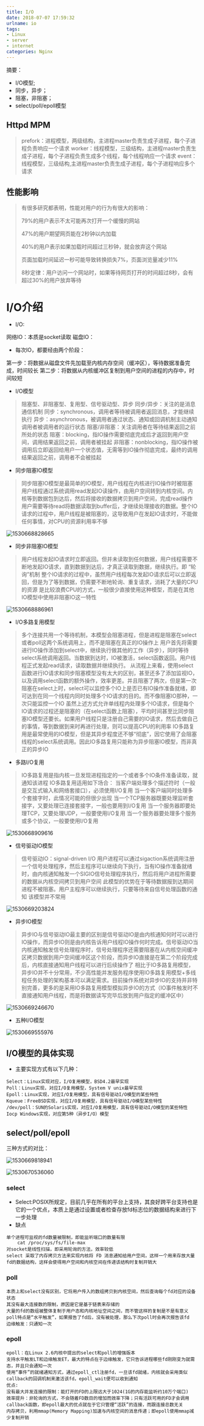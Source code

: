 ```yaml
---
title: I/O
date: 2018-07-07 17:59:32
urlname: io
tags: 
- Linux
- server
- internet
categories: Nginx
---
```


摘要：

- I/O模型;
- 同步，异步；
- 阻塞，非阻塞；
- select/poll/epoll模型

## Httpd MPM

> prefork：进程模型，两级结构，主进程master负责生成子进程，每个子进程负责响应一个请求
> worker：线程模型，三级结构，主进程master负责生成子进程，每个子进程负责生成多个线程，每个线程响应一个请求
> event：线程模型，三级结构,主进程master负责生成子进程，每个子进程响应多个请求

## 性能影响

>有很多研究都表明，性能对用户的行为有很大的影响：
>
>79%的用户表示不太可能再次打开一个缓慢的网站
>
>47%的用户期望网页能在2秒钟以内加载
>
>40%的用户表示如果加载时间超过三秒钟，就会放弃这个网站
>
>页面加载时间延迟一秒可能导致转换损失7%，页面浏览量减少11%
>
>8秒定律：用户访问一个网站时，如果等待网页打开的时间超过8秒，会有超过30%的用户放弃等待

# I/O介绍

- I/O:

网络IO：本质是socket读取
磁盘IO：

- 每次IO，都要经由两个阶段：

第一步：将数据从磁盘文件先加载至内核内存空间（缓冲区），等待数据准备完成，时间较长
第二步：将数据从内核缓冲区复制到用户空间的进程的内存中，时间较短

- I/O模型

> 阻塞型、非阻塞型、复用型、信号驱动型、异步
> 同步/异步：关注的是消息通信机制
> 同步：synchronous，调用者等待被调用者返回消息，才能继续执行
> 异步：asynchronous，被调用者通过状态、通知或回调机制主动通知调用者被调用者的运行状态
> 阻塞/非阻塞：关注调用者在等待结果返回之前所处的状态
> 阻塞：blocking，指IO操作需要彻底完成后才返回到用户空间，调用结果返回之前，调用者被挂起
> 非阻塞：nonblocking，指IO操作被调用后立即返回给用户一个状态值，无需等到IO操作彻底完成，最终的调用结果返回之前，调用者不会被挂起

- 同步阻塞IO模型

> 同步阻塞IO模型是最简单的IO模型，用户线程在内核进行IO操作时被阻塞
> 用户线程通过系统调用read发起IO读操作，由用户空间转到内核空间。内核等到数据包到达后，然后将接收的数据拷贝到用户空间，完成read操作
> 用户需要等待read将数据读取到buffer后，才继续处理接收的数据。整个IO请求的过程中，用户线程是被阻塞的，这导致用户在发起IO请求时，不能做任何事情，对CPU的资源利用率不够



![1530668828665](/images/1530668828665.png)

- 同步非阻塞IO模型

> 用户线程发起IO请求时立即返回。但并未读取到任何数据，用户线程需要不断地发起IO请求，直到数据到达后，才真正读取到数据，继续执行。即 “轮询”机制
> 整个IO请求的过程中，虽然用户线程每次发起IO请求后可以立即返回，但是为了等到数据，仍需要不断地轮询、重复请求，消耗了大量的CPU的资源
> 是比较浪费CPU的方式，一般很少直接使用这种模型，而是在其他IO模型中使用非阻塞IO这一特性

![1530668886961](/images/1530668886961.png)

- I/O多路复用模型
> 多个连接共用一个等待机制，本模型会阻塞进程，但是进程是阻塞在select或者poll这两个系统调用上，而不是阻塞在真正的IO操作上
> 用户首先将需要进行IO操作添加到select中，继续执行做其他的工作（异步），同时等待select系统调用返回。当数据到达时，IO被激活，select函数返回。用户线程正式发起read请求，读取数据并继续执行。
> 从流程上来看，使用select函数进行IO请求和同步阻塞模型没有太大的区别，甚至还多了添加监视IO，以及调用select函数的额外操作，效率更差。并且阻塞了两次，但是第一次阻塞在select上时，select可以监控多个IO上是否已有IO操作准备就绪，即可达到在同一个线程内同时处理多个IO请求的目的。而不像阻塞IO那种，一次只能监控一个IO
> 虽然上述方式允许单线程内处理多个IO请求，但是每个IO请求的过程还是阻塞的（在select函数上阻塞），平均时间甚至比同步阻塞IO模型还要长。如果用户线程只是注册自己需要的IO请求，然后去做自己的事情，等到数据到来时再进行处理，则可以提高CPU的利用率
> IO多路复用是最常使用的IO模型，但是其异步程度还不够“彻底”，因它使用了会阻塞线程的select系统调用。因此IO多路复用只能称为异步阻塞IO模型，而非真正的异步IO

- 多路I/O复用

> IO多路复用是指内核一旦发现进程指定的一个或者多个IO条件准备读取，就通知该进程
> IO多路复用适用如下场合：
> 当客户端处理多个描述符时（一般是交互式输入和网络套接口），必须使用I/O复用
> 当一个客户端同时处理多个套接字时，此情况可能的但很少出现
> 当一个TCP服务器既要处理监听套接字，又要处理已连接套接字，一般也要用到I/O复用
> 当一个服务器即要处理TCP，又要处理UDP，一般要使用I/O复用
> 当一个服务器要处理多个服务或多个协议，一般要使用I/O复用

![1530668909616](/images/1530668909616.png)

- 信号驱动IO模型

> 信号驱动IO：signal-driven I/O
> 用户进程可以通过sigaction系统调用注册一个信号处理程序，然后主程序可以继续向下执行，当有IO操作准备就绪时，由内核通知触发一个SIGIO信号处理程序执行，然后将用户进程所需要的数据从内核空间拷贝到用户空间
> 此模型的优势在于等待数据报到达期间进程不被阻塞。用户主程序可以继续执行，只要等待来自信号处理函数的通知
> 该模型并不常用

![1530669203824](/images/1530669203824.png)

- 异步IO模型

> 异步IO与信号驱动IO最主要的区别是信号驱动IO是由内核通知何时可以进行IO操作，而异步IO则是由内核告诉用户线程IO操作何时完成。信号驱动IO当内核通知触发信号处理程序时，信号处理程序还需要阻塞在从内核空间缓冲区拷贝数据到用户空间缓冲区这个阶段，而异步IO直接是在第二个阶段完成后，内核直接通知用户线程可以进行后续操作了
> 相比于IO多路复用模型，异步IO并不十分常用，不少高性能并发服务程序使用IO多路复用模型+多线程任务处理的架构基本可以满足需求。目前操作系统对异步IO的支持并非特别完善，更多的是采用IO多路复用模型模拟异步IO的方式（IO事件触发时不直接通知用户线程，而是将数据读写完毕后放到用户指定的缓冲区中）

![1530669246670](/images/1530669246670.png)

- 五种I/O模型

![1530669555976](/images/1530669555976.png)

## I/O模型的具体实现

- 主要实现方式有以下几种：

```
Select：Linux实现对应，I/O复用模型，BSD4.2最早实现
Poll：Linux实现，对应I/O复用模型，System V unix最早实现
Epoll：Linux实现，对应I/O复用模型，具有信号驱动I/O模型的某些特性
Kqueue：FreeBSD实现，对应I/O复用模型，具有信号驱动I/O模型某些特性
/dev/poll：SUN的Solaris实现，对应I/O复用模型，具有信号驱动I/O模型的某些特性
Iocp Windows实现，对应第5种（异步I/O）模型
```
## select/poll/epoll

三种方式的对比：

![1530669818941](/images/1530669818941.png)

![1530670536060](/images/1530670536060.png)

### select

- Select:POSIX所规定，目前几乎在所有的平台上支持，其良好跨平台支持也是它的一个优点，本质上是通过设置或者检查存放fd标志位的数据结构来进行下一步处理
- 缺点

```
单个进程可监视的fd数量被限制，即能监听端口的数量有限
	cat /proc/sys/fs/file-max
对socket是线性扫描，即采用轮询的方法，效率较低
select 采取了内存拷贝方法来实现内核将 FD 消息通知给用户空间，这样一个用来存放大量fd的数据结构，这样会使得用户空间和内核空间在传递该结构时复制开销大
```
### poll

```
本质上和select没有区别，它将用户传入的数组拷贝到内核空间，然后查询每个fd对应的设备状态
其没有最大连接数的限制，原因是它是基于链表来存储的
大量的fd的数组被整体复制于用户态和内核地址空间之间，而不管这样的复制是不是有意义
poll特点是“水平触发”，如果报告了fd后，没有被处理，那么下次poll时会再次报告该fd
边缘触发：只通知一次
```
### epoll

```
epoll：在Linux 2.6内核中提出的select和poll的增强版本
支持水平触发LT和边缘触发ET，最大的特点在于边缘触发，它只告诉进程哪些fd刚刚变为就需态，并且只会通知一次
使用“事件”的就绪通知方式，通过epoll_ctl注册fd，一旦该fd就绪，内核就会采用类似callback的回调机制来激活该fd，epoll_wait便可以收到通知
优点:
没有最大并发连接的限制：能打开的FD的上限远大于1024(1G的内存能监听约10万个端口)
效率提升：非轮询的方式，不会随着FD数目的增加而效率下降；只有活跃可用的FD才会调用callback函数，即epoll最大的优点就在于它只管理“活跃”的连接，而跟连接总数无关
内存拷贝，利用mmap(Memory Mapping)加速与内核空间的消息传递；即epoll使用mmap减少复制开销
```